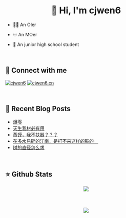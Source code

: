 # <div align="center">👋 Hi, I'm cjwen6</div>

- 🧑‍💻 An OIer

- ♾ An MOer

- 🏫 An junior high school student

<br/>

## 🤙 Connect with me

[![cjwen6](https://img.shields.io/badge/github-%2324292e.svg?&style=for-the-badge&logo=github&logoColor=white)](https://github.com/cjwen6)
[![cjwen6.cn](https://img.shields.io/badge/My%20Blog-cjwen6.cn-orange)](https://cjwen6.cn)

<br/>

## 📜 Recent Blog Posts

<!-- BLOG-POST-LIST:START -->
- [爆零](https://cjwen6.cn/post/LyZlSfLDo/)
- [天生我材必有用](https://cjwen6.cn/post/k6tEo1DkD/)
- [蒸馍，我不扶器？？？](https://cjwen6.cn/post/foFCTrAJs/)
- [在多水易碎的江南，是打不来这样的鼓的。](https://cjwen6.cn/post/z1op5c3IM/)
- [树的直径怎么求](https://cjwen6.cn/post/qQYB7LKe4/)
<!-- BLOG-POST-LIST:END -->

<br/>

## ⭐️ Github Stats

<div align="center"><img src="https://github-readme-stats.vercel.app/api?username=cjwen6&show_icons=true&count_private=true&hide_border=true" align="center" /></div>

<br/>

<br/>

<br/>

<div align="center">
<img src="https://komarev.com/ghpvc/?username=cjwen6&&style=flat-square" align="center" />
</div>
